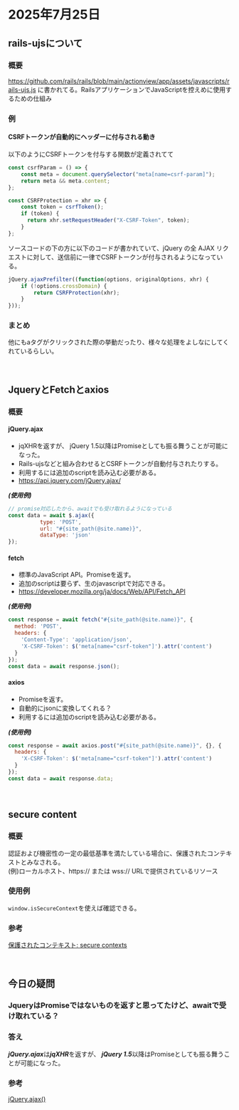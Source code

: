 # 2025年7月25日

## rails-ujsについて
### 概要
https://github.com/rails/rails/blob/main/actionview/app/assets/javascripts/rails-ujs.js に書かれてる。RailsアプリケーションでJavaScriptを控えめに使用するための仕組み

### 例
#### CSRFトークンが自動的にヘッダーに付与される動き

以下のようにCSRFトークンを付与する関数が定義されてて
```javascript
const csrfParam = () => {
    const meta = document.querySelector("meta[name=csrf-param]");
    return meta && meta.content;
};

const CSRFProtection = xhr => {
    const token = csrfToken();
    if (token) {
      return xhr.setRequestHeader("X-CSRF-Token", token);
    }
};
```

ソースコードの下の方に以下のコードが書かれていて、jQuery の全 AJAX リクエストに対して、送信前に一律でCSRFトークンが付与されるようになっている。
```javascript
jQuery.ajaxPrefilter((function(options, originalOptions, xhr) {
    if (!options.crossDomain) {
        return CSRFProtection(xhr);
    }
}));
```

### まとめ
他にもaタグがクリックされた際の挙動だったり、様々な処理をよしなにしてくれているらしい。


<br>

## JqueryとFetchとaxios

### 概要
#### jQuery.ajax
  - jqXHRを返すが、 jQuery 1.5以降はPromiseとしても振る舞うことが可能になった。
  - Rails-ujsなどと組み合わせるとCSRFトークンが自動付与されたりする。
  - 利用するには追加のscriptを読み込む必要がある。
  - https://api.jquery.com/jQuery.ajax/

***(使用例)***
```javascript
// promise対応したから、awaitでも受け取れるようになっている
const data = await $.ajax({
          type: 'POST',
          url: "#{site_path(@site.name)}",
          dataType: 'json'
});
```

#### fetch
  - 標準のJavaScript API。Promiseを返す。
  - 追加のscriptは要らず、生のjavascriptで対応できる。
  - https://developer.mozilla.org/ja/docs/Web/API/Fetch_API

***(使用例)***
```javascript
const response = await fetch("#{site_path(@site.name)}", {
  method: 'POST',
  headers: {
    'Content-Type': 'application/json',
    'X-CSRF-Token': $('meta[name="csrf-token"]').attr('content')
  }
});
const data = await response.json();
```


#### axios
  - Promiseを返す。
  - 自動的にjsonに変換してくれる？
  - 利用するには追加のscriptを読み込む必要がある。

***(使用例)***
```javascript
const response = await axios.post("#{site_path(@site.name)}", {}, {
  headers: {
    'X-CSRF-Token': $('meta[name="csrf-token"]').attr('content')
  }
});
const data = await response.data;
```

<br>

## secure content

### 概要
認証および機密性の一定の最低基準を満たしている場合に、保護されたコンテキストとみなされる。<br>
(例)ローカルホスト、https:// または wss:// URLで提供されているリソース

### 使用例
```window.isSecureContext```を使えば確認できる。

### 参考
[保護されたコンテキスト: secure contexts](https://developer.mozilla.org/ja/docs/Web/Security/Secure_Contexts)

<br>

## 今日の疑問
### JqueryはPromiseではないものを返すと思ってたけど、awaitで受け取れている？

### 答え
***jQuery.ajax***は***jqXHR***を返すが、 ***jQuery 1.5***以降はPromiseとしても振る舞うことが可能になった。

### 参考
[jQuery.ajax()](https://api.jquery.com/jQuery.ajax/#jqXHR)
